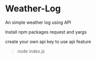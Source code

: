 # Weather-Log
An simple weather log using API

Install npm packages request and yargs

create your own api key to use api feature 


>node index.js
